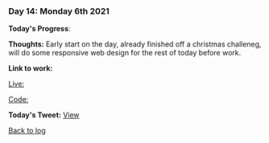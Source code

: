 ### Day 14: Monday 6th 2021

**Today's Progress**:   

**Thoughts:** Early start on the day, already finished off a christmas challeneg, will do some responsive web design for the rest of today before work.  

**Link to work:** 

[Live: ](https://aldojack.github.io/Christmassifier/)

[Code: ](https://github.com/aldojack/Christmassifier)

**Today's Tweet:** [View](https://twitter.com/MrAldoJack/status/1467746684075745280)

[Back to log](/log.md)